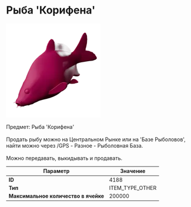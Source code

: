 # Рыба 'Корифена'

![Item Image](../img/4188.webp?raw=true)

Предмет: Рыба 'Корифена'<br><br>Продать рыбу можно на Центральном Рынке или на 'Базе Рыболовов', <br>найти можно через /GPS - Разное - Рыболовная База.<br><br>Можно передавать, выкидывать и продавать.


| Параметр | Значение |
|----------|----------|
| **ID** | 4188 |
| **Тип** | ITEM_TYPE_OTHER |
| **Максимальное количество в ячейке** | 200000 |

